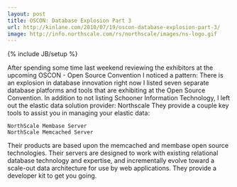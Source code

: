 ```yaml
---
layout: post
title: OSCON: Database Explosion Part 3
url: http://kinlane.com/2010/07/19/oscon-database-explosion-part-3/
image: http://info.northscale.com/rs/northscale/images/ns-logo.gif
---
```

{% include JB/setup %}
After spending some time  last weekend reviewing the exhibitors at the upcoming OSCON - Open  Source Convention I noticed a pattern:
There  is an explosion in database innovation right now
I listed seven separate database platforms and tools that are  exhibiting at the Open Source Convention. In addition to not listing Schooner Information Technology, I left out the elastic data solution provider:
Northscale
They provide a couple key tools to assist you in managing your elastic data:

	NorthScale Membase Server
	NorthScale Memcached Server

Their products are based upon the memcached and membase open source technologies. Their servers are designed to work with existing relational database technology and expertise, and incrementally evolve toward a scale-out data architecture for use by web applications.
They provide a developer kit to get you going.